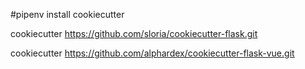 #pipenv install cookiecutter

cookiecutter https://github.com/sloria/cookiecutter-flask.git


cookiecutter https://github.com/alphardex/cookiecutter-flask-vue.git